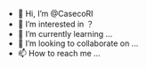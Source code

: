 - 👋 Hi, I’m @CasecoRI
- 👀 I’m interested in ？
- 🌱 I’m currently learning ...
- 💞️ I’m looking to collaborate on ...
- 📫 How to reach me ...

<!---
CasecoRI/CasecoRI is a ✨ special ✨ repository because its `README.md` (this file) appears on your GitHub profile.
You can click the Preview link to take a look at your changes.
--->

